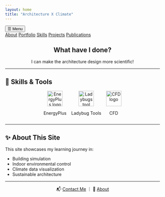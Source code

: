 ```yaml
---
layout: home
title: "Architecture X Climate"
---
```



<div class="floating-nav-wrapper">
  <button class="floating-nav-toggle" type="button">☰ Menu</button>
  <div class="floating-nav">
    <a href="{{ '/about/' | relative_url }}">About</a>
    <a href="{{ '/portfolio/' | relative_url }}">Portfolio</a>
    <a href="{{ '/skills/' | relative_url }}">Skills</a>
    <a href="{{ '/projects/' | relative_url }}">Projects</a>
    <a href="{{ '/publications/' | relative_url }}">Publications</a>
  </div>
</div>





<section style="text-align:center;">
  <h2>What have I done?</h2>
  <p>I can make the architecture design more scientific!</p>
</section>

---

## 🧰 Skills & Tools

<div style="display:flex; flex-wrap:wrap; justify-content:center; gap:1rem;">
  <div style="text-align:center;">
    <img src="{{ '/assets/images/energyplus.png' | relative_url }}" alt="EnergyPlus logo" style="height:50px;" />
    <p>EnergyPlus</p>
  </div>
  <div style="text-align:center;">
    <img src="{{ '/assets/images/ladybug.png' | relative_url }}" alt="Ladybugs tool logo" style="height:50px;" />
    <p>Ladybug Tools</p>
  </div>
  <div style="text-align:center;">
    <img src="{{ '/assets/images/cfd.png' | relative_url }}" alt="CFD logo" style="height:50px;" />
    <p>CFD</p>
  </div>
</div>

---

## ✨ About This Site

This site showcases my learning journey in:
- Building simulation
- Indoor environmental control
- Climate data visualization
- Sustainable architecture

---

<p style="text-align:center;">
  📬 <a href="{{ '/contact/' | relative_url }}">Contact Me</a> ｜ 💼 <a href="{{ '/about/' | relative_url }}">About</a>
</p>

